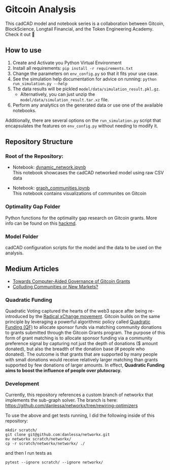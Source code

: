 # Gitcoin Analysis

This cadCAD model and notebook series is a collaboration between Gitcoin, BlockScience, Longtail Financial, and the Token Engineering Academy. Check it out 🦊

## How to use

1. Create and Activate you Python Virtual Environment
2. Install all requirements: `pip install -r requirements.txt`
3. Change the parameters on `env_config.py` so that it fits your use case.
4. See the simulation help documentation for advice on running: `python run_simulation.py --help`
5. The data results will be pickled `model/data/simulation_result.pkl.gz`.
    * Alternatively, you can just unzip the `model/data/simulation_result.tar.xz` file.
6. Perform any analytics on the generated data or use one of the available notebooks.

Additionally, there are several options on the `run_simulation.py` script 
that encapsulates the features on `env_config.py` without needing to modify it.

## Repository Structure

### Root of the Repository:

* Notebook: [dynamic_network.ipynb](dynamic_network.ipynb)  
  This notebook showcases the cadCAD networked model using raw CSV data

* Notebook: [graph_communities.ipynb](graph_communities.ipynb)  
  This notebook contains visualizations of communites on Gitcoin

### Optimality Gap Folder

Python functions for the optimality gap research on Gitcoin grants. More info can be found on this [hackmd](https://hackmd.io/QCCJWZE0Ru27X_GRk6UKjQ).

### Model Folder

cadCAD configuration scripts for the model and the data to be used on the analysis.

## Medium Articles

* [Towards Computer-Aided Governance of Gitcoin Grants](https://medium.com/block-science/towards-computer-aided-governance-of-gitcoin-grants-730de7bcdbef)
* [Colluding Communities or New Markets?](https://medium.com/block-science/colluding-communities-or-new-markets-f64194a1b754)

### Quadratic Funding

Quadratic Voting captured the hearts of the web3 space after being re-introduced by the [Radical xChange movement](https://www.radicalxchange.org/). Gitcoin builds on the same principle by leveraging a powerful algorithmic policy called [Quadratic Funding (QF)](https://wtfisqf.com/?grant=&grant=&grant=&grant=&match=1000) to allocate sponsor funds via matching community donations to grants submitted through the Gitcoin Grants program. The purpose of this form of grant matching is to allocate sponsor funding via a community preference signal by capturing not just the depth of donations ($ amount donated), but also the breadth of the donation base (# people who donated). The outcome is that grants that are supported by many people with small donations would receive relatively larger matching than grants supported by few donations of larger amounts. In effect, **Quadratic Funding aims to boost the influence of people over plutocracy.**

### Development

Currently, this repository references a custom branch of networkx that implements the sub-graph solver. The branch is here: https://github.com/danlessa/networkx/tree/rewiring-optimizers

To use the above and get tests running, I did the following inside of this repository:
```
mkdir scratch/
git clone git@github.com:danlessa/networkx.git
mv networkx scratch/networkx/
cp -r scratch/networkx/networkx/ ./
```
and then I run tests as
```
pytest --ignore scratch/ --ignore networkx/
```
